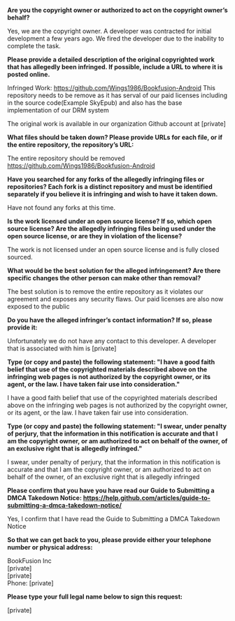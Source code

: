 **Are you the copyright owner or authorized to act on the copyright owner’s behalf?**

Yes, we are the copyright owner. A developer was contracted for initial development a few years ago. We fired the developer due to the inability to complete the task.

**Please provide a detailed description of the original copyrighted work that has allegedly been infringed. If possible, include a URL to where it is posted online.**

Infringed Work: https://github.com/Wings1986/Bookfusion-Android This repository needs to be remove as it has serval of our paid licenses including in the source code(Example SkyEpub) and also has the base implementation of our DRM system

The original work is available in our organization Github account at [private]

**What files should be taken down? Please provide URLs for each file, or if the entire repository, the repository’s URL:**

The entire repository should be removed https://github.com/Wings1986/Bookfusion-Android

**Have you searched for any forks of the allegedly infringing files or repositories? Each fork is a distinct repository and must be identified separately if you believe it is infringing and wish to have it taken down.**

Have not found any forks at this time.

**Is the work licensed under an open source license? If so, which open source license? Are the allegedly infringing files being used under the open source license, or are they in violation of the license?**

The work is not licensed under an open source license and is fully closed sourced.

**What would be the best solution for the alleged infringement? Are there specific changes the other person can make other than removal?**

The best solution is to remove the entire repository as it violates our agreement and exposes any security flaws. Our paid licenses are also now exposed to the public

**Do you have the alleged infringer’s contact information? If so, please provide it:**

Unfortunately we do not have any contact to this developer. A developer that is associated with him is [private]

**Type (or copy and paste) the following statement: "I have a good faith belief that use of the copyrighted materials described above on the infringing web pages is not authorized by the copyright owner, or its agent, or the law. I have taken fair use into consideration."**

I have a good faith belief that use of the copyrighted materials described above on the infringing web pages is not authorized by the copyright owner, or its agent, or the law. I have taken fair use into consideration.

**Type (or copy and paste) the following statement: "I swear, under penalty of perjury, that the information in this notification is accurate and that I am the copyright owner, or am authorized to act on behalf of the owner, of an exclusive right that is allegedly infringed."**

I swear, under penalty of perjury, that the information in this notification is accurate and that I am the copyright owner, or am authorized to act on behalf of the owner, of an exclusive right that is allegedly infringed

**Please confirm that you have you have read our Guide to Submitting a DMCA Takedown Notice: https://help.github.com/articles/guide-to-submitting-a-dmca-takedown-notice/**

Yes, I confirm that I have read the Guide to Submitting a DMCA Takedown Notice

**So that we can get back to you, please provide either your telephone number or physical address:**

BookFusion Inc  
[private]  
[private]  
Phone: [private]

**Please type your full legal name below to sign this request:**

[private]
